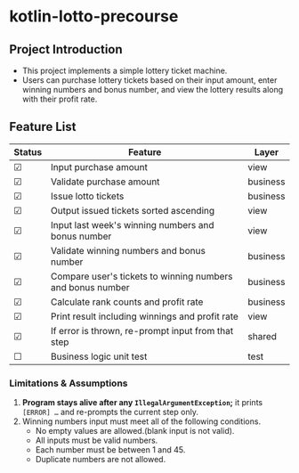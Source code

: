 # kotlin-lotto-precourse

## Project Introduction
- This project implements a simple lottery ticket machine.
- Users can purchase lottery tickets based on their input amount, enter winning numbers and bonus number, and view the lottery results along with their profit rate.

## Feature List
| Status  | Feature                                                    | Layer    |
|---------|------------------------------------------------------------|----------|
| &#9745; | Input purchase amount                                      | view     |
| &#9745; | Validate purchase amount                                   | business |
| &#9745; | Issue lotto tickets                                        | business |
| &#9745; | Output issued tickets sorted ascending                     | view     |
| &#9745; | Input last week's winning numbers and bonus number         | view     |
| &#9745; | Validate winning numbers and bonus number                  | business |
| &#9745; | Compare user's tickets to winning numbers and bonus number | business |
| &#9745; | Calculate rank counts and profit rate                      | business |
| &#9745; | Print result including winnings and profit rate            | view     |
| &#9745; | If error is thrown, re-prompt input from that step         | shared   |
| &#9744; | Business logic unit test                                   | test     |

### Limitations & Assumptions
1. **Program stays alive after any `IllegalArgumentException`;** it prints `[ERROR] …` and re-prompts the current step only.  
2. Winning numbers input must meet all of the following conditions.
   - No empty values are allowed.(blank input is not valid).
   - All inputs must be valid numbers.
   - Each number must be between 1 and 45.
   - Duplicate numbers are not allowed.
